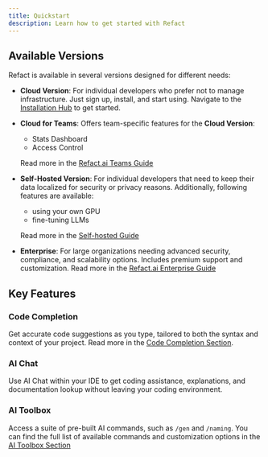 ```yaml
---
title: Quickstart
description: Learn how to get started with Refact
---
```


## Available Versions

Refact is available in several versions designed for different needs:

- **Cloud Version**: For individual developers who prefer not to manage infrastructure. Just sign up, install, and start using. Navigate to the [Installation Hub](https://docs.refact.ai/installation/installation-hub/) to get started.
- **Cloud for Teams**: Offers team-specific features for the **Cloud Version**:
   - Stats Dashboard
   - Access Control
   
   Read more in the [Refact.ai Teams Guide](https://docs.refact.ai/guides/version-specific/teams/)
- **Self-Hosted Version**: For individual developers that need to keep their data localized for security or privacy reasons. Additionally, following features are available: 
   - using your own GPU 
   - fine-tuning LLMs
   
   Read more in the [Self-hosted Guide](https://docs.refact.ai/guides/version-specific/self-hosted/)
- **Enterprise**: For large organizations needing advanced security, compliance, and scalability options. Includes premium support and customization. Read more in the [Refact.ai Enterprise Guide](https://docs.refact.ai/guides/version-specific/enterprise/)

## Key Features

### Code Completion
Get accurate code suggestions as you type, tailored to both the syntax and context of your project. Read more in the [Code Completion Section](https://docs.refact.ai/features/code-completion/).

### AI Chat
Use AI Chat within your IDE to get coding assistance, explanations, and documentation lookup without leaving your coding environment.

### AI Toolbox
Access a suite of pre-built AI commands, such as `/gen` and `/naming`. You can find the full list of available commands and customization options in the [AI Toolbox Section](https://docs.refact.ai/features/ai-toolbox/) 


